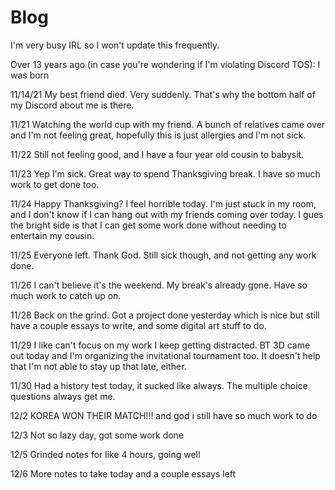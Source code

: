 # Blog

I'm very busy IRL so I won't update this frequently.

Over 13 years ago (in case you're wondering if I'm violating Discord TOS): I was born

11/14/21 My best friend died. Very suddenly. That's why the bottom half of my Discord about me is there.

11/21 Watching the world cup with my friend. A bunch of relatives came over and I'm not feeling great, hopefully this is just allergies and I'm not sick.

11/22 Still not feeling good, and I have a four year old cousin to babysit.

11/23 Yep I'm sick. Great way to spend Thanksgiving break. I have so much work to get done too.

11/24 Happy Thanksgiving? I feel horrible today. I'm just stuck in my room, and I don't know if I can hang out with my friends coming over today. I gues the bright side is that I can get some work done without needing to entertain my cousin.

11/25 Everyone left. Thank God. Still sick though, and not getting any work done.

11/26 I can't believe it's the weekend. My break's already gone. Have so much work to catch up on.

11/28 Back on the grind. Got a project done yesterday which is nice but still have a couple essays to write, and some digital art stuff to do.

11/29 I like can't focus on my work I keep getting distracted. BT 3D came out today and I'm organizing the invitational tournament too. It doesn't help that I'm not able to stay up that late, either.

11/30 Had a history test today, it sucked like always. The multiple choice questions always get me.

12/2 KOREA WON THEIR MATCH!!! and god i still have so much work to do

12/3 Not so lazy day, got some work done

12/5 Grinded notes for like 4 hours, going well

12/6 More notes to take today and a couple essays left
